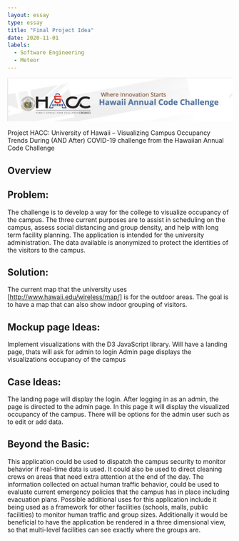 ```yaml
---
layout: essay
type: essay
title: "Final Project Idea"
date: 2020-11-01
labels:
  - Software Engineering
  - Meteor
---
```

<img class="ui centered medium image" src="../images/HACC.png">

Project HACC: University of Hawaii – Visualizing Campus Occupancy Trends During (AND After) COVID-19 challenge from the Hawaiian Annual Code Challenge 
 
## Overview
## Problem:
The challenge is to develop a way for the college to visualize occupancy of the campus.  The three current purposes are to assist in scheduling on the campus, assess social distancing and group density, and help with long term facility planning.  The application is intended for the university administration. The data available is anonymized to protect the identities of the visitors to the campus. 
 
## Solution: 
The current map that the university uses [http://www.hawaii.edu/wireless/map/] is for the outdoor areas.  The goal is to have a map that can also show indoor grouping of visitors.  
 
## Mockup page Ideas:
Implement visualizations with the D3 JavaScript library. 
Will have a landing page, thats will ask for admin to login
Admin page displays the visualizations occupancy of the campus

## Case Ideas:
The landing page will display the login. After logging in as an admin, the page is directed to the admin page. In this page it will display the visualized occupancy of the campus. There will be options for the admin user such as to edit or add data.
 
## Beyond the Basic:
This application could be used to dispatch the campus security to monitor behavior if real-time data is used.  It could also be used to direct cleaning crews on areas that need extra attention at the end of the day.  The information collected on actual human traffic behavior, could be used to evaluate current emergency policies that the campus has in place including evacuation plans. 
Possible additional uses for this application include it being used as a framework for other facilities (schools, malls, public facilities) to monitor human traffic and group sizes.  Additionally it would be beneficial to have the application be rendered in a three dimensional view, so that multi-level facilities can see exactly where the groups are. 

